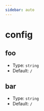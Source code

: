 ```yaml
---
sidebar: auto
---
```


# config

## foo

- Type: `string`
- Default: `/`

## bar

- Type: `string`
- Default: `/`

